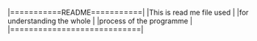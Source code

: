 |===========README===========|
|This is read me file used   |
|for understanding the whole |
|process of the programme    |
|============================|
